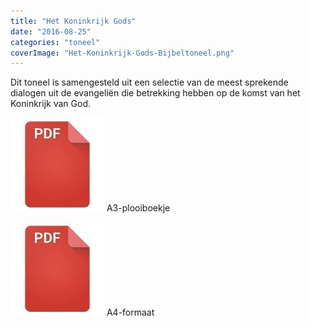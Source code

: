 ```yaml
---
title: "Het Koninkrijk Gods"
date: "2016-08-25"
categories: "toneel"
coverImage: "Het-Koninkrijk-Gods-Bijbeltoneel.png"
---
```


Dit toneel is samengesteld uit een selectie van de meest sprekende dialogen uit de evangeliën die betrekking hebben op de komst van het Koninkrijk van God.

<!--more-->

[![pdf](images/2bdd26a893f94f1d69b5a89ee751a599-150x150.jpg)](https://storage.googleapis.com/geloven-leren/toneel/Het%20koninkrijk%20Gods-a3.pdf) A3-plooiboekje

[![pdf](images/2bdd26a893f94f1d69b5a89ee751a599-150x150.jpg)](https://storage.googleapis.com/geloven-leren/toneel/Het%20koninkrijk%20Gods.pdf) A4-formaat
